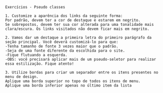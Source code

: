     Exercícios - Pseudo classes

    1. Customize a aparência dos links da seguinte forma:
    Por padrão, devem ter a cor de destaque e estarem em negrito.
    Se sobrepostos, devem ter sua cor alterada para uma tonalidade mais clara/escura. Os links visitados não devem ficar mais em negrito.

    2. Vamos dar um destaque a primeira letra do primeiro parágrafo da seção principal. Você deverá customizá-lo para que:
    -Tenha tamanho de fonte 3 vezes maior que o padrão.
    -Seja de uma fonte diferente da escolhida para o site.
    -Fique flutuando a esquerda.
    -OBS: você precisará aplicar mais de um pseudo-seletor para realizar essa estilização. Fique atento!

    3. Utilize bordas para criar um separador entre os itens presentes no menu de design. 
    Aplique uma borda superior no topo de todos os itens de menu.
    Aplique uma borda inferior apenas no último item da lista
